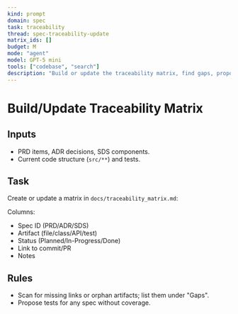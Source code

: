 ```yaml
---
kind: prompt
domain: spec
task: traceability
thread: spec-traceability-update
matrix_ids: []
budget: M
mode: "agent"
model: GPT-5 mini
tools: ["codebase", "search"]
description: "Build or update the traceability matrix, find gaps, propose tests."
---
```


# Build/Update Traceability Matrix

## Inputs

- PRD items, ADR decisions, SDS components.
- Current code structure (`src/**`) and tests.

## Task

Create or update a matrix in `docs/traceability_matrix.md`:

Columns:

- Spec ID (PRD/ADR/SDS)
- Artifact (file/class/API/test)
- Status (Planned/In-Progress/Done)
- Link to commit/PR
- Notes

## Rules

- Scan for missing links or orphan artifacts; list them under "Gaps".
- Propose tests for any spec without coverage.
